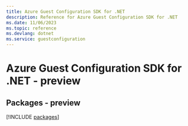 ```yaml
---
title: Azure Guest Configuration SDK for .NET
description: Reference for Azure Guest Configuration SDK for .NET
ms.date: 11/06/2023
ms.topic: reference
ms.devlang: dotnet
ms.service: guestconfiguration
---
```

# Azure Guest Configuration SDK for .NET - preview
## Packages - preview
[!INCLUDE [packages](guest-configuration-index.md)]